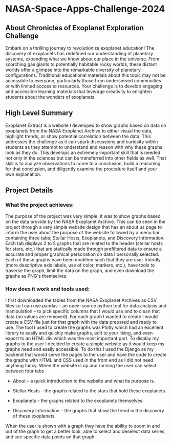 # NASA-Space-Apps-Challenge-2024

## About Chronicles of Exoplanet Exploration Challenge
Embark on a thrilling journey to revolutionize exoplanet education! The discovery of exoplanets has redefined our understanding of planetary systems, expanding what we know about our place in the universe. From scorching gas giants to potentially habitable rocky worlds, these distant worlds offer a glimpse into the remarkable diversity of planetary configurations. Traditional educational materials about this topic may not be accessible to everyone, particularly those from underserved communities or with limited access to resources. Your challenge is to develop engaging and accessible learning materials that leverage creativity to enlighten students about the wonders of exoplanets.

## High Level Summary

Exoplanet Extract is a website I developed to show graphs based on data on exoplanets from the NASA Exoplanet Archive to either visual the data, highlight trends, or show potential correlation between the data. This addresses the challenge as it can spark discussions and curiosity within students as they attempt to understand and reason with why these graphs look as they do. This develops an extremely important skill that is needed not only in the sciences but can be transferred into other fields as well. That skill is to analyze observations to come to a conclusion, build a reasoning for that conclusion, and diligently examine the procedure itself and your own explanation.


## Project Details
### What the project achieves:
The purpose of the project was very simple, it was to show graphs based on the data provide by the NASA Exoplanet Archive. This can be seen in the project through a very simple website design that has an about us page to inform the user about the purpose of the website followed by a menu bar containing three tabs; Stellar Hosts, Exoplanets, and Discovery Information. Each tab displays 2 to 5 graphs that are related to the header (stellar hosts for stars, etc.) that are statically made through prefiltered data to ensure a accurate and proper graphical personation on data I personally selected. Each of these graphs have been modified such that they are user friendly (more descriptive axis labels, use of color, markers, etc.), have tools to traverse the graph, limit the data on the graph, and even download the graphs as PNG's themselves.

### How does it work and tools used:
I first downloaded the tables from the NASA Exoplanet Archives as CSV files so I can use pandas – an open-source python tool for data analysis and manipulation – to pick specific columns that I would use and to clean that data (no values are removed). For each graph I wanted to create I would create a CSV file just for that graph with the data prepared and ready to use. The tool I used to create the graphs was Plotly which had an excellent library to easily and quickly make graphs, edit to your liking, and even export to an HTML div which was the most important part. To display my graphs to the user I decided to create a simple website as it would keep my graphs need and easily accessible. To do this I used the Django as my backend that would serve the pages to the user and have the code to create the graphs with HTML and CSS used in the front end as I did not need anything fancy. When the website is up and running the user can select between four tabs

+ About – a quick introduction to the website and what its purpose is.

+ Stellar Hosts – the graphs related to the stars that hold these exoplanets.

+ Exoplanets – the graphs related to the exoplanets themselves.

+ Discovery Information – the graphs that show the trend in the discovery of these exoplanets.

When the user is shown with a graph they have the ability to zoom in and out of the graph to get a better look, able to select and deselect data series, and see specific data points on that graph.

